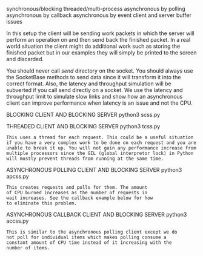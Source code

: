 synchronous/blocking
threaded/multi-process
asynchronous by polling
asynchronous by callback
asynchronous by event
client and server buffer issues

In this setup the client will be sending work packets in which the server will
perform an operation on and then send back the finished packet. In a real world
situation the client might do additional work such as storing the finished packet
but in our examples they will simply be printed to the screen and discarded.

You should never call _send_ directory on the socket. You should always use the
SocketBase methods to send data since it will transform it into the correct 
format. Also, the latency and throughput simulation will be subverted if you
call send directly on a socket. We use the latency and throughput limit to simulate
slow links and show how an asynchronous client can improve performance when
latency is an issue and not the CPU.

BLOCKING CLIENT AND BLOCKING SERVER
	python3 scss.py

THREADED CLIENT AND BLOCKING SERVER
	python3 tcss.py
	
	This uses a thread for each request. This could be a useful situation
	if you have a very complex work to be done on each request and you are
	unable to break it up. You will not gain any performance increase from
	multiple processors since the GIL (global interpretor lock) in Python
	will mostly prevent threads from running at the same time.

ASYNCHRONOUS POLLING CLIENT AND BLOCKING SERVER
	python3 apcss.py
	
	This creates requests and polls for them. The amount
	of CPU burned increases as the number of requests in
	wait increases. See the callback example below for how
	to eliminate this problem.
	
ASYNCHRONOUS CALLBACK CLIENT AND BLOCKING SERVER
	python3 accss.py
	
	This is similar to the asynchronous polling client except we do
	not poll for individual items which makes polling consume a
	constant amount of CPU time instead of it increasing with the
	number of items.
